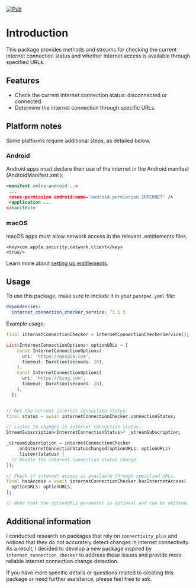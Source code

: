 <!--
This README describes the package. If you publish this package to pub.dev,
this README's contents appear on the landing page for your package.

For information about how to write a good package README, see the guide for
[writing package pages](https://dart.dev/guides/libraries/writing-package-pages).

For general information about developing packages, see the Dart guide for
[creating packages](https://dart.dev/guides/libraries/create-library-packages)
and the Flutter guide for
[developing packages and plugins](https://flutter.dev/developing-packages).
-->
[![Pub](https://img.shields.io/pub/v/internet_connection_checker_service.svg)](https://pub.dev/packages/internet_connection_checker_service)

# **Introduction**

This package provides methods and streams for checking the current
internet connection status and whether internet access is available
through specified URLs.

## **Features**

- Check the current internet connection status: disconnected or connected.
- Determine the internet connection through specific URLs.

## Platform notes

Some platforms require additional steps, as detailed below.

### Android

Android apps must declare their use of the internet in the Android manifest (AndroidManifest.xml ):

```xml
<manifest xmlns:android...>
 ...
 <uses-permission android:name="android.permission.INTERNET" />
 <application ...
</manifest>
```

### macOS

macOS apps must allow network access in the relevant .entitlements files.

```entitlements
<key>com.apple.security.network.client</key>
<true/>
```

Learn more about [setting up entitlements](https://flutter.dev/developing-packages).

## **Usage**

To use this package, make sure to include it in your `pubspec.yaml` file:

```yaml
dependencies:
  internet_connection_checker_service: ^1.1.5
```

Example usage:

```dart
final internetConnectionChecker = InternetConnectionCheckerService();

List<InternetConnectionOptions> optionURLs = [
    const InternetConnectionOptions(
      uri: 'https://google.com',
      timeout: Duration(seconds: 20),
    ),
    const InternetConnectionOptions(
      uri: 'https://bing.com',
      timeout: Duration(seconds: 20),
    ),
  ];


// Get the current internet connection status.
final status = await internetConnectionChecker.connectionStatus;

// Listen to changes in internet connection status.
StreamSubscription<InternetConnectionStatus>? _streamSubscription;

_streamSubscription = internetConnectionChecker
    .onInternetConnectionStatusChanged(optionURLs: optionURLs)
    .listen((status) {
  // Handle the internet connection status change.
});

// Check if internet access is available through specified URLs.
final hasAccess = await internetConnectionChecker.hasInternetAccess(
  optionURLs: optionURLs,
);

// Note that the optionURLs parameter is optional and can be omitted.
```

## **Additional information**

I conducted research on packages that rely on `connectivity_plus` and noticed that they do not accurately detect changes in internet connectivity. As a result, I decided to develop a new package inspired by `internet_connection_checker` to address these issues and provide more reliable internet connection change detection.

If you have more specific details or questions related to creating this package or need further assistance, please feel free to ask.
